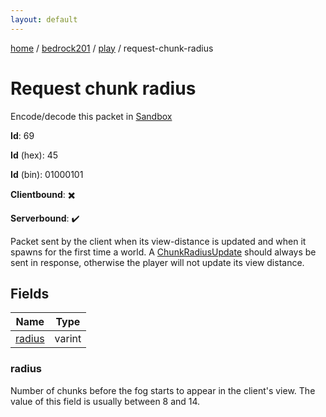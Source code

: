 ```yaml
---
layout: default
---
```


[home](/)  /  [bedrock201](/protocol/bedrock201)  /  [play](/protocol/bedrock201/play)  /  request-chunk-radius

# Request chunk radius

Encode/decode this packet in [Sandbox](../../../sandbox/bedrock201#play.request_chunk_radius)

**Id**: 69

**Id** (hex): 45

**Id** (bin): 01000101

**Clientbound**: ✖️

**Serverbound**: ✔️

Packet sent by the client when its view-distance is updated and when it spawns for the first time a world. A [ChunkRadiusUpdate](#play_chunk-radius_update) should always be sent in response, otherwise the player will not update its view distance.

## Fields

Name | Type
---|---
[radius](#radius) | varint

### radius

Number of chunks before the fog starts to appear in the client's view. The value of this field is usually between 8 and 14.
